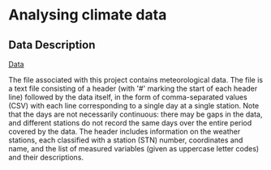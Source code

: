 # Analysing climate data

## Data Description

[Data](https://drive.google.com/file/d/1v4jgewMpPDP6uyrhcGw9U3Qw7XA8Xi83/view?usp=sharing)

The file associated with this project contains meteorological data. The file is a text file consisting of a header (with '#' marking the start of each header line) followed by the data itself, in the form of comma-separated values ​​(CSV) with each line corresponding to a single day at a single station. Note that the days are not necessarily continuous: there may be gaps in the data, and different stations do not record the same days over the entire period covered by the data. The header includes information on the weather stations, each classified with a station (STN) number, coordinates and name, and the list of measured variables (given as uppercase letter codes) and their descriptions.